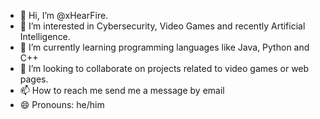 - 👋 Hi, I’m @xHearFire.
- 👀 I’m interested in Cybersecurity, Video Games and recently Artificial Intelligence.
- 🌱 I’m currently learning programming languages ​​like Java, Python and C++
- 💞️ I’m looking to collaborate on projects related to video games or web pages.
- 📫 How to reach me send me a message by email
- 😄 Pronouns: he/him

<!---
xHearFire/xHearFire is a ✨ special ✨ repository because its `README.md` (this file) appears on your GitHub profile.
You can click the Preview link to take a look at your changes.
--->
